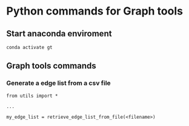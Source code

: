 # Python commands for Graph tools

## Start anaconda enviroment

```
conda activate gt
```

## Graph tools commands

### Generate a edge list from a csv file

```
from utils import *

...

my_edge_list = retrieve_edge_list_from_file(<filename>)
```

